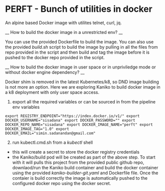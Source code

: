 # PERFT - Bunch of utilities in docker

An alpine based Docker image with utilites telnet, curl, jq.

__ How to build the docker image in a unrestricted env? __

You can use the provided Dockerfile to build the image. You can also use the provided _build.sh_ script to build the image by pulling in all the files from repo provided in the script and then build and tag the image before it is pushed to the docker repo provided in the script.

__ How to build the docker image in user space or in unpriviledge mode or without docker engine dependency? __

Docker shim is removed in the latest Kubernetes/k8, so DND image building is not more an option. Here we are exploring Kaniko to build docker image in a k8 deployment with only user space access. 

1. export all the required variables or can be sourced in from the pipeline env variables

`export REGISTRY_ENDPOINT="https://index.docker.io/v1/"
export DOCKER_USERNAME="sisadana"
export DOCKER_PASSWORD=""
export DOCKER_REPO_NAME="sisadana"
export DOCKER_IMAGE_NAME="perft"
export DOCKER_IMAGE_TAG="1.0"
export DOCKER_EMAIL="simin.sadanandan@gmail.com"`

2. run kubectl.cmd.sh from a _kubectl_ shell
- this will create a secret to store the docker registry credentials
- the Kaniko/build pod will be created as part of the above step. To start with it will pulls this project from the provided public github repo, downlaod/run the Kaniko build container and build the docker container using the provided _kaniko-builder-git.yaml_ and Dockerfile file. Once the contaier is build correctly the image is automatically pushed to the configured docker repo using the docker secret. 
